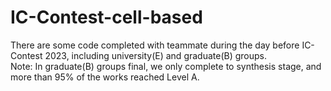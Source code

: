 # IC-Contest-cell-based
There are some code completed with teammate during the day before IC-Contest 2023, including university(E) and graduate(B) groups.    
Note: In graduate(B) groups final, we only complete to synthesis stage, and more than 95% of the works reached Level A.
